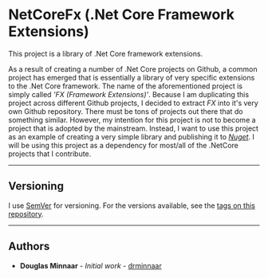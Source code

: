 # NetCoreFx (.Net Core Framework Extensions)

This project is a library of .Net Core framework extensions.

As a result of creating a number of .Net Core projects on Github, a common project has emerged that is essentially a library of very specific extensions to the .Net Core framework. The name of the aforementioned project is simply called _'FX (Framework Extensions)'_. Because I am duplicating this project across different Github projects, I decided to extract _FX_ into it's very own Github repository. There must be tons of projects out there that do something similar. However, my intention for this project is not to become a project that is adopted by the mainstream. Instead, I want to use this project as an example of creating a very simple library and publishing it to _[Nuget]_. I will be using this project as a dependency for most/all of the .NetCore projects that I contribute.

---

## Versioning

I use [SemVer](http://semver.org/) for versioning. For the versions available, see the [tags on this repository](https://github.com/drminnaar/netcorefx/tags).

---

## Authors

* **Douglas Minnaar** - *Initial work* - [drminnaar](https://github.com/drminnaar)

[Nuget]: https://www.nuget.org